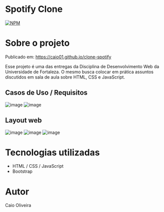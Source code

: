 # Spotify Clone 
[![NPM](https://img.shields.io/npm/l/react)](https://github.com/caio01/Spotify-Clone/blob/master/LICENSE) 

# Sobre o projeto

Publicado em: https://caio01.github.io/clone-spotify

Esse projeto é uma das entregas da Disciplina de Desenvolvimento Web da Universidade de Fortaleza.
O mesmo busca colocar em prática assuntos discutidos em sala de aula sobre HTML, CSS e JavaScript.

## Casos de Uso / Requisitos
![image](https://user-images.githubusercontent.com/49879702/207674758-036d7ebe-6fb7-46c9-8894-478b33f5ae9f.png)
![image](https://user-images.githubusercontent.com/49879702/207675025-00ca4b3f-cd16-41cb-9506-99ec69041fbf.png)

## Layout web
![image](https://user-images.githubusercontent.com/49879702/207682114-078359e1-7b35-4852-9b92-cf78156aa4a3.png)
![image](https://user-images.githubusercontent.com/49879702/207685790-695e6677-e9fc-4c46-9aff-a87289788ea1.png)
![image](https://user-images.githubusercontent.com/49879702/207685850-59cb3fce-7254-4f06-ac99-3e0f76f68d22.png)

# Tecnologias utilizadas
- HTML / CSS / JavaScript
- Bootstrap

# Autor

Caio Oliveira
